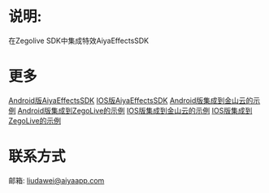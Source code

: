 # 说明:
在Zegolive SDK中集成特效AiyaEffectsSDK

# 更多
[Android版AiyaEffectsSDK](https://github.com/aiyaapp/AiyaEffectsAndroid)
[IOS版AiyaEffectsSDK](https://github.com/aiyaapp/AiyaEffectsIOS)
[Android版集成到金山云的示例](https://github.com/aiyaapp/AiyaEffectsWithKSVCAndroid)
[Android版集成到ZegoLive的示例](https://github.com/aiyaapp/AiyaEffectsWithZegoAndroid)
[IOS版集成到金山云的示例](https://github.com/aiyaapp/AiyaEffectsWithKSVCIOS)
[IOS版集成到ZegoLive的示例](https://github.com/aiyaapp/AiyaEffectsWithZegoIOS)

# 联系方式
邮箱: <liudawei@aiyaapp.com>